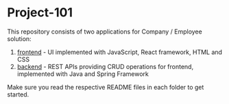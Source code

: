 # Project-101
This repository consists of two applications for Company / Employee solution:
1. [frontend](frontend) - UI implemented with JavaScript, React framework, HTML and CSS
1. [backend](backend) - REST APIs providing CRUD operations for frontend, implemented with Java and Spring Framework

Make sure you read the respective README files in each folder to get started. 